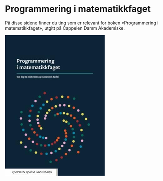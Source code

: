 # Programmering i matematikkfaget

På disse sidene finner du ting som er relevant for boken «Programmering i matematikkfaget», utgitt på Cappelen Damm Akademiske. 

![forside](Programmering-forside.jpg)




